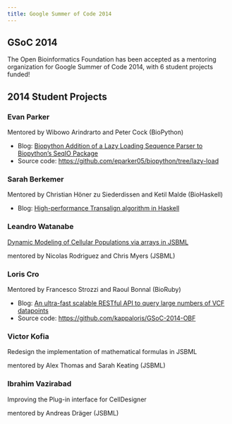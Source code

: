 ```yaml
---
title: Google Summer of Code 2014
---
```


GSoC 2014
---------

The Open Bioinformatics Foundation has been accepted as a mentoring
organization for Google Summer of Code 2014, with 6 student projects
funded!

2014 Student Projects
---------------------

### Evan Parker

Mentored by Wibowo Arindrarto and Peter Cock (BioPython)

-   Blog: [Biopython Addition of a Lazy Loading Sequence Parser to
    Biopython’s SeqIO Package](http://evanaparker.com/)
-   Source code: <https://github.com/eparker05/biopython/tree/lazy-load>

### Sarah Berkemer

Mentored by Christian Höner zu Siederdissen and Ketil Malde (BioHaskell)

-   Blog: [High-performance Transalign algorithm in
    Haskell](http://biohaskell.org/GSoC_blog)

### Leandro Watanabe

  
[Dynamic Modeling of Cellular Populations via arrays in
JSBML](http://lhwatanabe.blogspot.com)

mentored by Nicolas Rodriguez and Chris Myers (JSBML)

### Loris Cro

Mentored by Francesco Strozzi and Raoul Bonnal (BioRuby)

-   Blog: [An ultra-fast scalable RESTful API to query large numbers of
    VCF datapoints](http://kappaloris.github.io/GSoC-2014-OBF/)
-   Source code: <https://github.com/kappaloris/GSoC-2014-OBF>

### Victor Kofia

  
Redesign the implementation of mathematical formulas in JSBML

mentored by Alex Thomas and Sarah Keating (JSBML)

### Ibrahim Vazirabad

  
Improving the Plug-in interface for CellDesigner

mentored by Andreas Dräger (JSBML)


